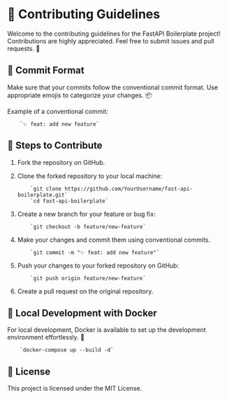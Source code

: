 # 🚀 Contributing Guidelines

Welcome to the contributing guidelines for the FastAPI Boilerplate project! Contributions are highly appreciated. Feel free to submit issues and pull requests. 🎉

## 🔀 Commit Format

Make sure that your commits follow the conventional commit format. Use appropriate emojis to categorize your changes. 📦

Example of a conventional commit:

        `✨ feat: add new feature`
    

## 🛑 Steps to Contribute

1.  Fork the repository on GitHub.
2.  Clone the forked repository to your local machine:

            `git clone https://github.com/YourUsername/fast-api-boilerplate.git`
            `cd fast-api-boilerplate`
        

4.  Create a new branch for your feature or bug fix:

            `git checkout -b feature/new-feature`
        

6.  Make your changes and commit them using conventional commits.

            `git commit -m "✨ feat: add new feature"`
        

8.  Push your changes to your forked repository on GitHub:

            `git push origin feature/new-feature`
        

10.  Create a pull request on the original repository.

## 🐳 Local Development with Docker

For local development, Docker is available to set up the development environment effortlessly. 🐳

        `docker-compose up --build -d`
    

## 📝 License

This project is licensed under the MIT License.
